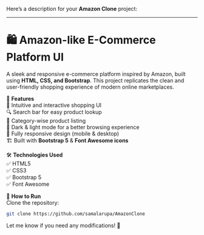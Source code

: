 Here’s a description for your **Amazon Clone** project:  

---

# 🛍️ Amazon-like E-Commerce Platform UI  

A sleek and responsive e-commerce platform inspired by Amazon, built using **HTML, CSS, and Bootstrap**. This project replicates the clean and user-friendly shopping experience of modern online marketplaces.  

🚀 **Features**  
🛒 Intuitive and interactive shopping UI  
🔍 Search bar for easy product lookup  
📂 Category-wise product listing  
🎨 Dark & light mode for a better browsing experience  
📱 Fully responsive design (mobile & desktop)  
🏗️ Built with **Bootstrap 5** & **Font Awesome icons**  

🛠️ **Technologies Used**  
✅ HTML5  
✅ CSS3  
✅ Bootstrap 5  
✅ Font Awesome  

🎯 **How to Run**  
Clone the repository:  
```sh  
git clone https://github.com/samalarupa/AmazonClone 
```  

Let me know if you need any modifications! 🚀